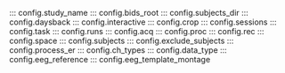 ::: config.study_name
::: config.bids_root
::: config.subjects_dir
::: config.daysback
::: config.interactive
::: config.crop
::: config.sessions
::: config.task
::: config.runs
::: config.acq
::: config.proc
::: config.rec
::: config.space
::: config.subjects
::: config.exclude_subjects
::: config.process_er
::: config.ch_types
::: config.data_type
::: config.eeg_reference
::: config.eeg_template_montage
